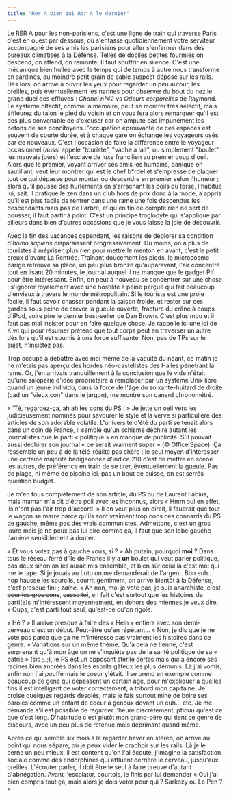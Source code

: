 ```yaml
---
title: "Rer A bien qui Rer A le dernier"
---
```


Le RER A pour les non-parisiens, c'est une ligne de train qui traverse Paris
d'est en ouest par dessous, où s'entasse quotidiennement votre serviteur
accompagné de ses amis les parisiens pour aller s'enfermer dans des bureaux
climatisés à la Défense. Telles de dociles petites fourmies on descend, on
attend, on remonte. Il faut souffrir en silence. C'est une mécanique bien
huilée avec le temps qui de temps à autre nous transforme en sardines, au
moindre petit grain de sable suspect déposé sur les rails. Dès lors, on arrive
à ouvrir les yeux pour regarder un peu autour, les oreilles, puis
éventuellement les narines pour observer du bout du nez le grand duel des
effluves : _Chanel n°42_ vs _Odeurs corporelles_ de Raymond. Le système
olfactif, comme la mémoire, peut se montrer très séléctif, mais éffleurez du
talon le pied du voisin et on vous fera alors remarquer qu'il est des plus
convenable de s'excuser car on ampute pas impunément les petons de ses
concitoyens.L'occupation éprouvante de ces espaces est souvent de courte
durée, et à chaque gare on échange les voyageurs usés par de nouveaux. C'est
l'occasion de faire la différence entre le voyageur occasionnel (aussi appelé
"touriste", "vache à lait", ou simplement "boulet" les mauvais jours) et
l'esclave de luxe francilien au premier coup d'oeil. Alors que le premier,
voyant arriver ses amis les humains, panique en sautillant, veut leur montrer
qui est le chef b*rdel et s'empresse de plaquer tout ce qui dépasse pour
monter ou descendre en premier selon l'humeur ; alors qu'il pousse des
hurlements en s'arrachant les poils du torse, l'habitué lui, sait. Il pratique
le zen dans un club hors de prix donc à la mode, a appris qu'il est plus
facile de rentrer dans une rame une fois descendus les descendants mais pas de
l'arbre, et qu'en fin de compte rien ne sert de pousser, il faut partir à
point. C'est un principe troglodyte qui s'applique par ailleurs dans bien
d'autres occasions que je vous laisse la joie de découvrir.

Avec la fin des vacances cependant, les raisons de déplorer sa condition
d'_homo sapiens_ disparaîssent progressivement. Du moins, on a plus de
touristes à mépriser, plus rien pour mettre le menton en avant, c'est le petit
creux d'avant La Rentrée. Traînant doucement les pieds, le microcosme parigo
retrouve sa place, un peu plus bronzé qu'auparavant, l'air concentré tout en
lisant 20 minutes, le journal auquel il ne manque que le gadget Pif pour être
intéressant. Enfin, on peut à nouveau se concentrer sur une chose : s'ignorer
royalement avec une hostilité à peine perçue qui fait beaucoup d'envieux à
travers le monde métropolitain. Si le touriste est une proie facile, il faut
savoir chasser pendant la saison froide, et rester sur ces gardes sous peine
de crever la gueule ouverte, fracture du crâne à coups d'iPod, voire pire le
dernier best-seller de Dan Brown. C'est plus mou et il faut pas mal insister
pour en faire quelque chose. Je rappelle ici une loi de Kiwi qui pour résumer
prétend que tout corps peut en traverser un autre dès lors qu'il est soumis à
une force suffisante. Non, pas de TPs sur le sujet, n'insistez pas.

Trop occupé à débattre avec moi même de la vacuité du néant, ce matin je ne
m'étais pas aperçu des hordes néo-castelistes des Halles pénétrant la rame.
Or, j'en arrivais tranquillement à la conclusion que le vide n'était qu'une
saloperie d'idée propriétaire à remplacer par un système Unix libre quand un
jeune individu, dans la force de l'âge du soixante-huitard de droite (càd un
"vieux con" dans le jargon), me montre son canard chronométré.

« 'Té, regardez-ça, ah ah les cons du PS ! » Je jette un oeil vers les
judicieusement nommés pour savourer le style et la verve si particulière des
articles de son adorable volatile. L'université d'été du parti se tenait alors
dans un coin de France, il semble qu'un schisme déchire autant les
journalistes que le parti « politique » en manque de publicité. S'il pouvait
aussi déchirer son journal « ce serait vraiment super » (© Office Space). Ça
ressemble un peu à de la télé-réalité pas chère : le seul moyen d'intéresser
une certaine majorité badigeonnée d'indice 210 c'est de mettre en scène les
autres, de préférence en train de se tirer, éventuellement la gueule. Pas de
plage, ni même de piscine ici, pas un bout de cuisse, on est serrés question
budget.

Je m'en fous complètement de son article, du PS ou de Laurent Fabius, mais
maman m'a dit d'être poli avec les inconnus, alors « Hmm oui en effet, ils
n'ont pas l'air trop d'accord. » Il en veut plus on dirait, il faudrait que
tout le wagon se marre parce qu'ils sont vraiment trop cons ces connards du PS
de gauche, même pas des vrais communistes. Admettons, c'est un gros lourd mais
je ne peux pas lui dire comme ça, il faut que son lobe gauche l'amène
sensiblement à douter.

« Et vous votez pas à gauche vous, si ? » Ah putain, pourquoi **moi** ? Dans
tous le réseau ferré d'île de France il y'a **un** boulet qui veut parler
politique, pas deux sinon on les aurait mis ensemble, et bien sûr celui là
c'est moi qui me le tape. Si je jouais au Loto on me demanderait de l'argent.
Bon euh... hop hausse les sourcils, sourrit gentiment, on arrive bientôt à la
Défense, c'est presque fini ; _zaine_. « Ah non, moi je vote pas, <s>je suis
anarchiste</s>, <s>c'est pour les gros cons</s>, <s>casse toi</s>, en fait
c'est surtout que les histoires de parti(e)s m'intéressent moyennement, en
dehors des miennes je veux dire. » Oups, c'est parti tout seul, qu'est-ce
qu'on rigole.

« Hé ? » Il arrive presque à faire des « Hein » entiers avec son demi-cerveau
c'est un début. Peut-être qu'en répétant... « Non, je dis que je ne vote pas
parce que ça ne m'intéresse pas vraiment les histoires dans ce genre. »
Variations sur un même thème. Qu'à cela ne tienne, c'est surprenant qu'à mon
âge on ne s'inquiète pas de la santé politique de sa « patrie » (_sic_ ;_;),
le PS est un opposant stérile certes mais qui a encore ses racines bien
ancrées dans les esprits gâteux les plus démunis. Là j'ai vomis, enfin non
j'ai pouffé mais le coeur y'était. Il se prend en exemple comme beaucoup de
gens qui dépassent un certain âge, pour m'expliquer à quelles fins il est
intelligent de voter correctement, à tribord mon capitaine. Je croise quelques
regards desolés, mais je fais surtout mine de boire ses paroles comme un
enfant de coeur à genoux devant un euh... etc. Je me demande s'il est possible
de regarder l'heure discrètement, pfiouu qu'est ce que c'est long. D'habitude
c'est plutôt mon grand-père qui tient ce genre de discours, avec un peu plus
de retenue mais déprimant quand même.

Après ce qui semble six mois à le regarder baver en stéréo, on arrive au point
qui nous sépare, où je peux vider le crachoir sur les rails. Là je le cerne un
peu mieux, il est content qu'on l'ai écouté, j'imagine la satisfaction sociale
comme des endorphines qui affluent derrière le cerveau, jusqu'aux oreilles.
L'écouter parler, il doit être le seul à faire preuve d'autant d'abnégation.
Avant l'escalator, courtois, je finis par lui demander « Oui j'ai bien compris
tout ça, mais alors je dois voter pour qui ? Sarkozy ou Le Pen ? »

